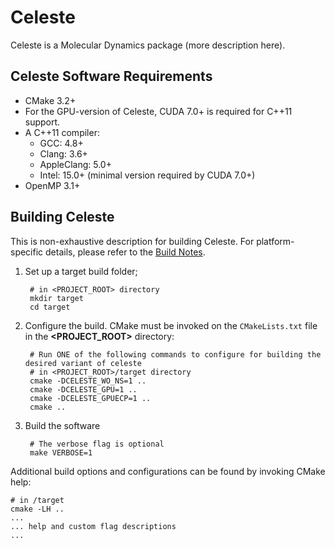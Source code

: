 # Celeste

Celeste is a Molecular Dynamics package (more description here).


## Celeste Software Requirements

* CMake 3.2+
* For the GPU-version of Celeste, CUDA 7.0+ is required for C++11 support.
* A C++11 compiler:
    * GCC: 4.8+
    * Clang: 3.6+
    * AppleClang: 5.0+
    * Intel: 15.0+ (minimal version required by CUDA 7.0+)
* OpenMP 3.1+


## Building Celeste

This is non-exhaustive description for building Celeste.  For platform-specific details, please refer to the [Build Notes](BuildNotes.md).

1. Set up a target build folder;

        # in <PROJECT_ROOT> directory
        mkdir target
        cd target

1. Configure the build.  CMake must be invoked on the `CMakeLists.txt` file in the **<PROJECT_ROOT>** directory:

        # Run ONE of the following commands to configure for building the desired variant of celeste
        # in <PROJECT_ROOT>/target directory
        cmake -DCELESTE_WO_NS=1 ..
        cmake -DCELESTE_GPU=1 ..
        cmake -DCELESTE_GPUECP=1 ..
        cmake ..

1. Build the software

        # The verbose flag is optional
        make VERBOSE=1

Additional build options and configurations can be found by invoking CMake help:

    # in /target
    cmake -LH ..
    ...
    ... help and custom flag descriptions
    ...
